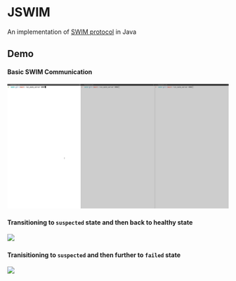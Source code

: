 # JSWIM

An implementation of [SWIM protocol](https://www.cs.cornell.edu/projects/Quicksilver/public_pdfs/SWIM.pdf) in Java

## Demo 
#### Basic SWIM Communication 
![](demo/Basic%20SWIM%20communication.gif)

#### Transitioning to `suspected` state and then back to healthy state
![](demo/Suspect%20And%20Back.gif)

#### Tranisitioning to `suspected` and then further to `failed` state
![](demo/Suspect%20And%20Failed.gif)

